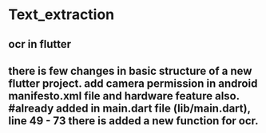 # Text_extraction
ocr in flutter
--------------

there is few changes in basic structure of a new flutter project. 
add camera permission in android manifesto.xml file and hardware feature also. #already added
in main.dart file (lib/main.dart), line 49 - 73 there is added a new function for ocr.
--------------------------------------------------------------------------------------------------------------
